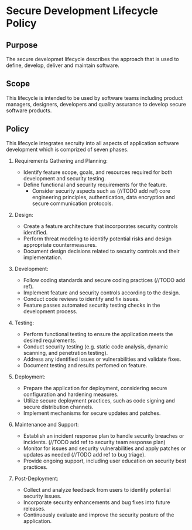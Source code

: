# Secure Development Lifecycle Policy

## Purpose
The secure developmet lifecycle describes the approach that is used to define, develop, deliver and maintain software. 

## Scope
This lifecycle is intended to be used by software teams including product managers, designers, developers and quality assurance to develop secure software products.

## Policy
This lifecycle integrates secruity into all aspects of application software development which is comprized of seven phases. 

1. Requirements Gathering and Planning:
   - Identify feature scope, goals, and resources required for both development and security testing.
   - Define functional and security requirements for the feature.
      - Consider security aspects such as (//TODO add ref) core engineering principles, authentication, data encryption and secure communication protocols.

2. Design:
   - Create a feature architecture that incorporates security controls identified. 
   - Perform threat modeling to identify potential risks and design appropriate countermeasures.
   - Document design decisions related to security controls and their implementation.

3. Development:
   - Follow coding standards and secure coding practices (//TODO add ref).
   - Implement feature and security controls according to the design.
   - Conduct code reviews to identify and fix issues.
   - Feature passes automated security testing checks in the development process.

4. Testing:
   - Perform functional testing to ensure the application meets the desired requirements.
   - Conduct security testing (e.g. static code analysis, dynamic scanning, and penetration testing).
   - Address any identified issues or vulnerabilities and validate fixes.
   - Document testing and results perfomed on feature. 

5. Deployment:
   - Prepare the application for deployment, considering secure configuration and hardening measures.
   - Utilize secure deployment practices, such as code signing and secure distribution channels.
   - Implement mechanisms for secure updates and patches.

6. Maintenance and Support:
   - Establish an incident response plan to handle security breaches or incidents. (//TODO add ref to security team response plan)
   - Monitor for issues and security vulnerabilities and apply patches or updates as needed (//TODO add ref to bug triage).
   - Provide ongoing support, including user education on security best practices.

7. Post-Deployment:
   - Collect and analyze feedback from users to identify potential security issues.
   - Incorporate security enhancements and bug fixes into future releases.
   - Continuously evaluate and improve the security posture of the application.